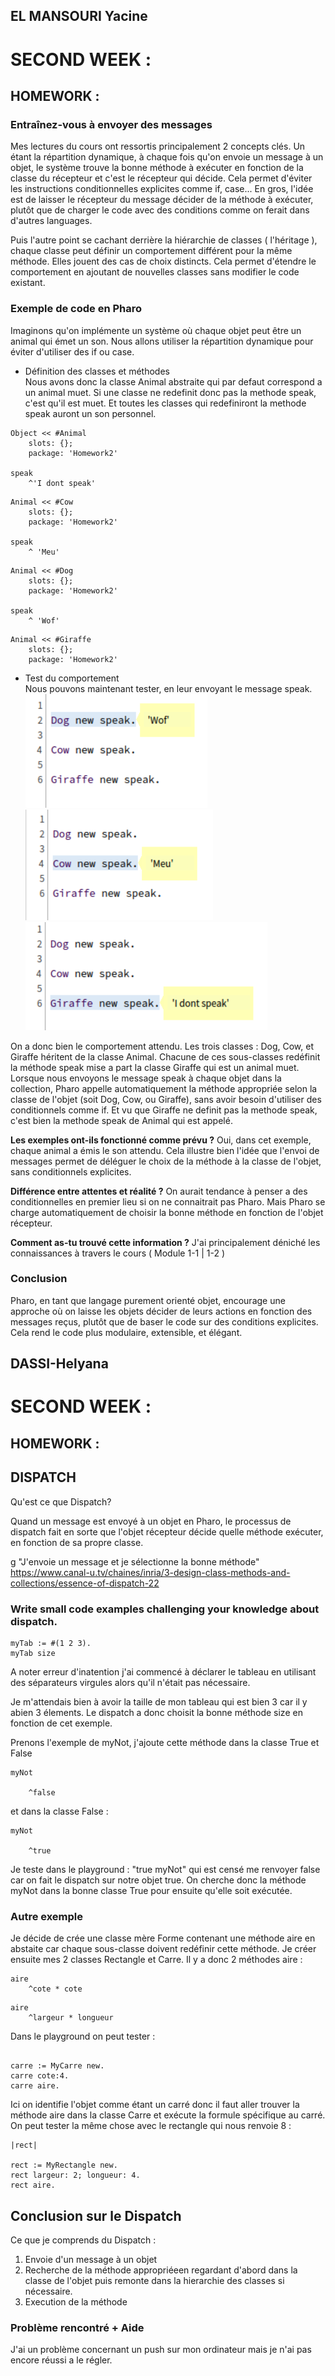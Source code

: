 ## EL MANSOURI Yacine

# SECOND WEEK :

## HOMEWORK : 

### Entraînez-vous à envoyer des messages

Mes lectures du cours ont ressortis principalement 2 concepts clés.
Un étant la répartition dynamique, à chaque fois qu'on envoie un message à un objet, le système trouve la bonne méthode à exécuter en fonction de la classe du récepteur et c'est le récepteur qui décide.
Cela permet d'éviter les instructions conditionnelles explicites comme if, case...
En gros, l'idée est de laisser le récepteur du message décider de la méthode à exécuter, plutôt que de charger le code avec des conditions comme on ferait dans d'autres languages.

Puis l'autre point se cachant derrière la hiérarchie de classes ( l'héritage ), chaque classe peut définir un comportement différent pour la même méthode. Elles jouent des cas de choix distincts. Cela permet d'étendre le comportement en ajoutant de nouvelles classes sans modifier le code existant.

### Exemple de code en Pharo 

Imaginons qu'on implémente un système où chaque objet peut être un animal qui émet un son. Nous allons utiliser la répartition dynamique pour éviter d'utiliser des if ou case.  

* Définition des classes et méthodes  
Nous avons donc la classe Animal abstraite qui par defaut correspond a un animal muet. Si une classe ne redefinit donc pas la methode speak, c'est qu'il est muet. Et toutes les classes qui redefiniront la methode speak auront un son personnel.

```
Object << #Animal
	slots: {};
	package: 'Homework2'

speak
	^'I dont speak'
```

```
Animal << #Cow
	slots: {};
	package: 'Homework2'

speak 
	^ 'Meu'
```

```
Animal << #Dog
	slots: {};
	package: 'Homework2'

speak 
	^ 'Wof'
```

```
Animal << #Giraffe
	slots: {};
	package: 'Homework2'
```

* Test du comportement  
Nous pouvons maintenant tester, en leur envoyant le message speak.  
![dog](dog.png)  
![cow](cow.png)  
![giraffe](giraffe.png)  

On a donc bien le comportement attendu.
Les trois classes : Dog, Cow, et Giraffe héritent de la classe Animal. Chacune de ces sous-classes redéfinit la méthode speak mise a part la classe Giraffe qui est un animal muet.
Lorsque nous envoyons le message speak à chaque objet dans la collection, Pharo appelle automatiquement la méthode appropriée selon la classe de l'objet (soit Dog, Cow, ou Giraffe), sans avoir besoin d'utiliser des conditionnels comme if. Et vu que Giraffe ne definit pas la methode speak, c'est bien la methode speak de Animal qui est appelé.

**Les exemples ont-ils fonctionné comme prévu ?**
Oui, dans cet exemple, chaque animal a émis le son attendu. Cela illustre bien l'idée que l'envoi de messages permet de déléguer le choix de la méthode à la classe de l'objet, sans conditionnels explicites.

**Différence entre attentes et réalité ?**
On aurait tendance à penser a des conditionnelles en premier lieu si on ne connaitrait pas Pharo. Mais Pharo se charge automatiquement de choisir la bonne méthode en fonction de l'objet récepteur.

**Comment as-tu trouvé cette information ?**
J'ai principalement déniché les connaissances à travers le cours ( Module 1-1 | 1-2 )

### Conclusion
Pharo, en tant que langage purement orienté objet, encourage une approche où on laisse les objets décider de leurs actions en fonction des messages reçus, plutôt que de baser le code sur des conditions explicites. Cela rend le code plus modulaire, extensible, et élégant.

## DASSI-Helyana

# SECOND WEEK :

## HOMEWORK : 

## DISPATCH 

Qu'est ce que Dispatch?

Quand un message est envoyé à un objet en Pharo, le processus de dispatch fait en sorte que l'objet récepteur décide quelle méthode exécuter, en fonction de sa propre classe. 

g
"J'envoie un message et je sélectionne la bonne méthode"
https://www.canal-u.tv/chaines/inria/3-design-class-methods-and-collections/essence-of-dispatch-22

### Write small code examples challenging your knowledge about dispatch. 

```
myTab := #(1 2 3).
myTab size 
```
A noter erreur d'inatention j'ai commencé à déclarer le tableau en utilisant des séparateurs virgules alors qu'il n'était pas nécessaire.


Je m'attendais bien à avoir la taille de mon tableau qui est bien 3 car il y abien 3 élements. 
Le dispatch a donc choisit la bonne méthode size en fonction de cet exemple. 


Prenons l'exemple de myNot, j'ajoute cette méthode dans la classe True et False
```
myNot
    
	^false
```   
et dans la classe False : 
```
myNot
    
	^true
```
Je teste dans le playground : "true myNot" qui est censé me renvoyer false car on fait le dispatch sur notre objet true. On cherche donc la méthode myNot dans la bonne classe True pour ensuite qu'elle soit exécutée.


### Autre exemple 

Je décide de crée une classe mère Forme contenant une méthode aire en abstaite car chaque sous-classe doivent redéfinir cette méthode. Je créer ensuite mes 2 classes Rectangle et Carre. Il y a donc 2 méthodes aire : 

```
aire 
	^cote * cote
```
```	
aire 
	^largeur * longueur 
```
 
Dans le playground on peut tester : 
```|carre| 

carre := MyCarre new. 
carre cote:4.   
carre aire.
```
Ici on identifie l'objet comme étant un carré donc il faut aller trouver la méthode aire dans la classe Carre et exécute la formule spécifique au carré. 
On peut tester la même chose avec le rectangle qui nous renvoie 8 :
```
|rect| 

rect := MyRectangle new. 
rect largeur: 2; longueur: 4.    
rect aire.
```



## Conclusion sur le Dispatch
 
Ce que je comprends du Dispatch : 
1. Envoie d'un message à un objet
2. Recherche de la méthode appropriéeen regardant d'abord dans la classe de l'objet puis remonte dans la hierarchie des classes si nécessaire.
3. Execution de la méthode 


### Problème rencontré + Aide
J'ai un problème concernant un push sur mon ordinateur mais je n'ai pas encore réussi a le régler.

